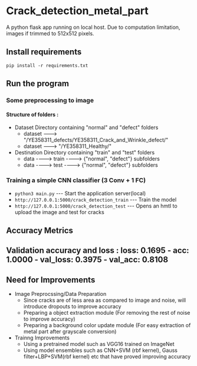 # Crack_detection_metal_part
  A python flask app running on local host. 
  Due to computation limitation, images if trimmed to 512x512 pixels.
## Install requirements
  `pip install -r requirements.txt`

## Run the program
  ### Some preprocessing to image 
  #### Structure of folders : 
  * Dataset Directory containing "normal" and "defect" folders
    * dataset ---> "/YE358311_defects/YE358311_Crack_and_Wrinkle_defect/"
    * dataset ---> "/YE358311_Healthy/"
  * Destination Directory containing "train" and "test" folders 
    * data ----> train ----> {"normal", "defect"} subfolders
    * data ----> test ----> {"normal", "defect"} subfolders
    
  ### Training a simple CNN classifier (3 Conv + 1 FC)
  * `python3 main.py` --- Start the application server(local)
  * `http://127.0.0.1:5000/crack_detection_train` --- Train the model
  * `http://127.0.0.1:5000/crack_detection_test` --- Opens an hmtl to upload the image and test for cracks
  
## Accuracy Metrics 
  ## Validation accuracy and loss : loss: 0.1695 - acc: 1.0000 - val_loss: 0.3975 - val_acc: 0.8108

## Need for Improvements
* Image Preprocssing/Data Preparation
  * Since cracks are of less area as compared to image and noise, will introduce dropouts to improve accuracy
  * Preparing a object extraction module (For removing the rest of noise to improve accuracy)
  * Preparing a background color update module (For easy extraction of metal part after grayscale conversion)
* Trainng Improvements
  * Using a pretrained model such as VGG16 trained on ImageNet
  * Using model ensembles such as CNN+SVM (rbf kernel), Gauss filter+LBP+SVM(rbf kernel) etc that have proved improving accuracy
